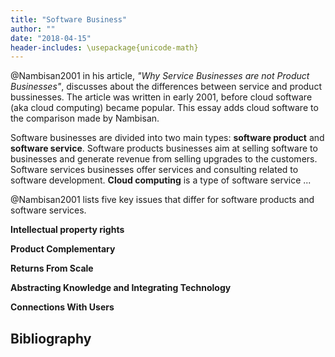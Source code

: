 ```yaml
---
title: "Software Business"
author: ""
date: "2018-04-15"
header-includes: \usepackage{unicode-math}
---
```

<!-- Read Nambisan's article on software business. The paper was written in 2001, before cloud software became popular. Therefore, the paper contrasts only software product and software service business.

Write a 700-word essay, in which you add cloud software to the comparisons made by Nambisan. Give concrete examples of cloud businesses that match the arguments you make. For full points, try to stay within the 25% limit. -->

@Nambisan2001 in his article, *"Why Service Businesses are not Product Businesses"*, discusses about the differences between service and product bussinesses. The article was written in early 2001, before cloud software (aka cloud computing) became popular. This essay adds cloud software to the comparison made by Nambisan.

<!-- TODO: definitions of different software businesses -->

Software businesses are divided into two main types: **software product** and **software service**. Software products businesses aim at selling software to businesses and generate revenue from selling upgrades to the customers. Software services businesses offer services and consulting related to software development. **Cloud computing** is a type of software service ...

@Nambisan2001 lists five key issues that differ for software products and software services.

<!-- TODO: cloud computing characteristics -->
<!-- TODO: cloud computing service models -->

**Intellectual property rights**

**Product Complementary**

**Returns From Scale**

**Abstracting Knowledge and Integrating Technology**

**Connections With Users**



## Bibliography
